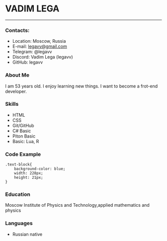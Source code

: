 # VADIM LEGA
________________________________________________

### Contacts:

- Location: Moscow, Russia
- E-mail: <legavv@gmail.com>
- Telegram: @legavv
- Discord: Vadim Lega (legavv)
- GitHub: legavv

### About Me

I am 53 years old. I enjoy learning new things. I want to become a frot-end developer.

### Skills

- HTML
- CSS
- Git/GitHub
- C# Basic
- Piton Basic
- Basic: Lua, R

### Code Example

```
.text-block{
    background-color: blue;
    width: 228px;
    height: 21px;
}
```

### Education

 Moscow Institute of Physics and Technology,applied mathematics and physics

### Languages

- Russian native
